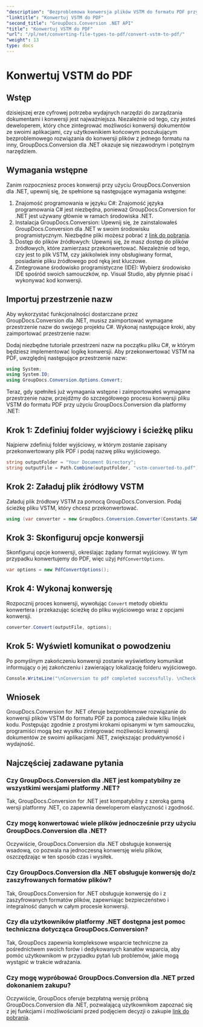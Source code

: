 ```yaml
---
"description": "Bezproblemowa konwersja plików VSTM do formatu PDF przy użyciu GroupDocs.Conversion dla .NET. Usprawnij proces zarządzania dokumentami."
"linktitle": "Konwertuj VSTM do PDF"
"second_title": "GroupDocs.Conversion .NET API"
"title": "Konwertuj VSTM do PDF"
"url": "/pl/net/converting-file-types-to-pdf/convert-vstm-to-pdf/"
"weight": 13
type: docs
---
```

# Konwertuj VSTM do PDF

## Wstęp
dzisiejszej erze cyfrowej potrzeba wydajnych narzędzi do zarządzania dokumentami i konwersji jest najważniejsza. Niezależnie od tego, czy jesteś deweloperem, który chce zintegrować możliwości konwersji dokumentów ze swoimi aplikacjami, czy użytkownikiem końcowym poszukującym bezproblemowego rozwiązania do konwersji plików z jednego formatu na inny, GroupDocs.Conversion dla .NET okazuje się niezawodnym i potężnym narzędziem.
## Wymagania wstępne
Zanim rozpoczniesz proces konwersji przy użyciu GroupDocs.Conversion dla .NET, upewnij się, że spełnione są następujące wymagania wstępne:
1. Znajomość programowania w języku C#: Znajomość języka programowania C# jest niezbędna, ponieważ GroupDocs.Conversion for .NET jest używany głównie w ramach środowiska .NET.
2. Instalacja GroupDocs.Conversion: Upewnij się, że zainstalowałeś GroupDocs.Conversion dla .NET w swoim środowisku programistycznym. Niezbędne pliki możesz pobrać z [link do pobrania](https://releases.groupdocs.com/conversion/net/).
3. Dostęp do plików źródłowych: Upewnij się, że masz dostęp do plików źródłowych, które zamierzasz przekonwertować. Niezależnie od tego, czy jest to plik VSTM, czy jakikolwiek inny obsługiwany format, posiadanie pliku źródłowego pod ręką jest kluczowe.
4. Zintegrowane środowisko programistyczne (IDE): Wybierz środowisko IDE spośród swoich samouczków, np. Visual Studio, aby płynnie pisać i wykonywać kod konwersji.

## Importuj przestrzenie nazw
Aby wykorzystać funkcjonalności dostarczane przez GroupDocs.Conversion dla .NET, musisz zaimportować wymagane przestrzenie nazw do swojego projektu C#. Wykonaj następujące kroki, aby zaimportować przestrzenie nazw:

Dodaj niezbędne tutoriale przestrzeni nazw na początku pliku C#, w którym będziesz implementować logikę konwersji. Aby przekonwertować VSTM na PDF, uwzględnij następujące przestrzenie nazw:
```csharp
using System;
using System.IO;
using GroupDocs.Conversion.Options.Convert;
```

Teraz, gdy spełniłeś już wymagania wstępne i zaimportowałeś wymagane przestrzenie nazw, przejdźmy do szczegółowego procesu konwersji pliku VSTM do formatu PDF przy użyciu GroupDocs.Conversion dla platformy .NET:
## Krok 1: Zdefiniuj folder wyjściowy i ścieżkę pliku
Najpierw zdefiniuj folder wyjściowy, w którym zostanie zapisany przekonwertowany plik PDF i podaj nazwę pliku wyjściowego.
```csharp
string outputFolder = "Your Document Directory";
string outputFile = Path.Combine(outputFolder, "vstm-converted-to.pdf");
```
## Krok 2: Załaduj plik źródłowy VSTM
Załaduj plik źródłowy VSTM za pomocą GroupDocs.Conversion. Podaj ścieżkę pliku VSTM, który chcesz przekonwertować.
```csharp
using (var converter = new GroupDocs.Conversion.Converter(Constants.SAMPLE_VSTM))
```
## Krok 3: Skonfiguruj opcje konwersji
Skonfiguruj opcje konwersji, określając żądany format wyjściowy. W tym przypadku konwertujemy do PDF, więc użyj `PdfConvertOptions`.
```csharp
var options = new PdfConvertOptions();
```
## Krok 4: Wykonaj konwersję
Rozpocznij proces konwersji, wywołując `Convert` metody obiektu konwertera i przekazując ścieżkę do pliku wyjściowego wraz z opcjami konwersji.
```csharp
converter.Convert(outputFile, options);
```
## Krok 5: Wyświetl komunikat o powodzeniu
Po pomyślnym zakończeniu konwersji zostanie wyświetlony komunikat informujący o jej zakończeniu i zawierający lokalizację folderu wyjściowego.
```csharp
Console.WriteLine("\nConversion to pdf completed successfully. \nCheck output in {0}", outputFolder);
```

## Wniosek
GroupDocs.Conversion for .NET oferuje bezproblemowe rozwiązanie do konwersji plików VSTM do formatu PDF za pomocą zaledwie kilku linijek kodu. Postępując zgodnie z prostymi krokami opisanymi w tym samouczku, programiści mogą bez wysiłku zintegrować możliwości konwersji dokumentów ze swoimi aplikacjami .NET, zwiększając produktywność i wydajność.
## Najczęściej zadawane pytania
### Czy GroupDocs.Conversion dla .NET jest kompatybilny ze wszystkimi wersjami platformy .NET?
Tak, GroupDocs.Conversion for .NET jest kompatybilny z szeroką gamą wersji platformy .NET, co zapewnia deweloperom elastyczność i zgodność.
### Czy mogę konwertować wiele plików jednocześnie przy użyciu GroupDocs.Conversion dla .NET?
Oczywiście, GroupDocs.Conversion dla .NET obsługuje konwersję wsadową, co pozwala na jednoczesną konwersję wielu plików, oszczędzając w ten sposób czas i wysiłek.
### Czy GroupDocs.Conversion dla .NET obsługuje konwersję do/z zaszyfrowanych formatów plików?
Tak, GroupDocs.Conversion for .NET obsługuje konwersję do i z zaszyfrowanych formatów plików, zapewniając bezpieczeństwo i integralność danych w całym procesie konwersji.
### Czy dla użytkowników platformy .NET dostępna jest pomoc techniczna dotycząca GroupDocs.Conversion?
Tak, GroupDocs zapewnia kompleksowe wsparcie techniczne za pośrednictwem swoich forów i dedykowanych kanałów wsparcia, aby pomóc użytkownikom w przypadku pytań lub problemów, jakie mogą wystąpić w trakcie wdrażania.
### Czy mogę wypróbować GroupDocs.Conversion dla .NET przed dokonaniem zakupu?
Oczywiście, GroupDocs oferuje bezpłatną wersję próbną GroupDocs.Conversion dla .NET, pozwalającą użytkownikom zapoznać się z jej funkcjami i możliwościami przed podjęciem decyzji o zakupie [link do pobrania](https://releases.groupdocs.com/conversion/net/).